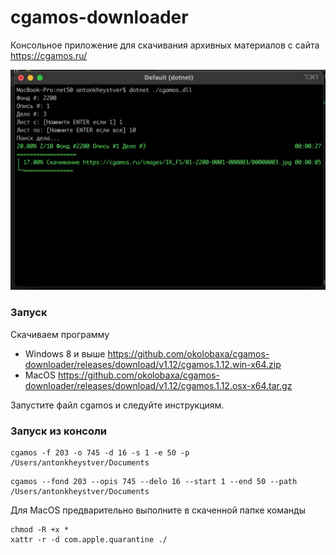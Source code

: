 # cgamos-downloader

Консольное приложение для скачивания архивных материалов с сайта https://cgamos.ru/

![screenshoot](https://raw.githubusercontent.com/okolobaxa/cgamos-downloader/master/screenshoot.png)

### Запуск
Скачиваем программу
* Windows 8 и выше https://github.com/okolobaxa/cgamos-downloader/releases/download/v1.12/cgamos.1.12.win-x64.zip
* MacOS https://github.com/okolobaxa/cgamos-downloader/releases/download/v1.12/cgamos.1.12.osx-x64.tar.gz

Запустите файл cgamos и следуйте инструкциям.

### Запуск из консоли
```
cgamos -f 203 -o 745 -d 16 -s 1 -e 50 -p /Users/antonkheystver/Documents
```
```
cgamos --fond 203 --opis 745 --delo 16 --start 1 --end 50 --path /Users/antonkheystver/Documents
```
Для MacOS предварительно выполните в скаченной папке команды 
```
chmod -R +x *
xattr -r -d com.apple.quarantine ./
```
